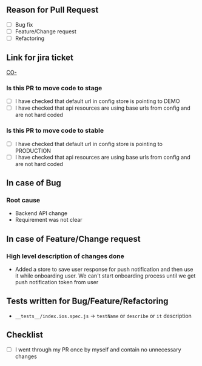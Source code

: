 ## Reason for Pull Request

- [ ] Bug fix
- [ ] Feature/Change request
- [ ] Refactoring

## Link for jira ticket
[CO-](http://evernym.atlassian.net/browse/CO-)

### Is this PR to move code to stage

- [ ] I have checked that default url in config store is pointing to DEMO
- [ ] I have checked that api resources are using base urls from config and are not hard coded

### Is this PR to move code to stable

- [ ] I have checked that default url in config store is pointing to PRODUCTION
- [ ] I have checked that api resources are using base urls from config and are not hard coded

## In case of Bug

### Root cause

- Backend API change
- Requirement was not clear

## In case of Feature/Change request

### High level description of changes done

- Added a store to save user response for push notification and then use it while onboarding user. We can't start onboarding process until we get push notification token from user

## Tests written for Bug/Feature/Refactoring

- `__tests__/index.ios.spec.js` -> `testName` or `describe` or `it` description

## Checklist

- [ ] I went through my PR once by myself and contain no unnecessary changes
